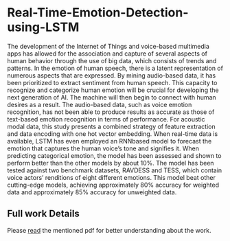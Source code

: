 # Real-Time-Emotion-Detection-using-LSTM
The development of the Internet of Things and voice-based multimedia apps has
allowed for the association and capture of several aspects of human behavior through
the use of big data, which consists of trends and patterns. In the emotion of human
speech, there is a latent representation of numerous aspects that are expressed. By
mining audio-based data, it has been prioritized to extract sentiment from human
speech. This capacity to recognize and categorize human emotion will be crucial for
developing the next generation of AI. The machine will then begin to connect with
human desires as a result. The audio-based data, such as voice emotion recognition,
has not been able to produce results as accurate as those of text-based emotion
recognition in terms of performance. For acoustic modal data, this study presents
a combined strategy of feature extraction and data encoding with one hot vector
embedding. When real-time data is available, LSTM has even employed an RNNbased model to forecast the emotion that captures the human voice’s tone and
signifies it. When predicting categorical emotion, the model has been assessed and
shown to perform better than the other models by about 10%. The model has been
tested against two benchmark datasets, RAVDESS and TESS, which contain voice
actors’ renditions of eight different emotions. This model beat other cutting-edge
models, achieving approximately 80% accuracy for weighted data and approximately
85% accuracy for unweighted data.

## Full work Details
Please [read](https://github.com/RAPTOR-XR/Real-Time-Emotion-Detection-using-LSTM/blob/main/RED_LSTM_real_time_emotion_detection_using_LSTM.pdf) the mentioned pdf for better understanding about the work.
